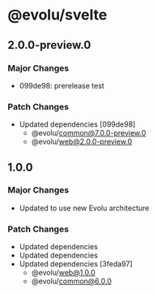 # @evolu/svelte

## 2.0.0-preview.0

### Major Changes

- 099de98: prerelease test

### Patch Changes

- Updated dependencies [099de98]
  - @evolu/common@7.0.0-preview.0
  - @evolu/web@2.0.0-preview.0

## 1.0.0

### Major Changes

- Updated to use new Evolu architecture

### Patch Changes

- Updated dependencies
- Updated dependencies
- Updated dependencies [3feda97]
  - @evolu/web@1.0.0
  - @evolu/common@6.0.0
